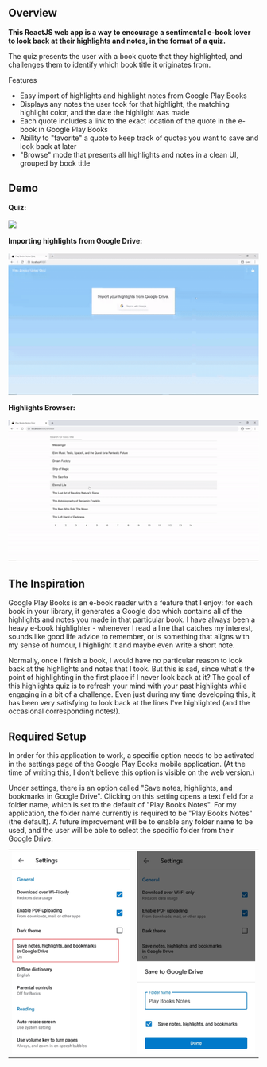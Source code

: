 
## Overview
**This ReactJS web app is a way to encourage a sentimental e-book lover to look back at their highlights and notes, in the format of a quiz.**

The quiz presents the user with a book quote that they highlighted, and challenges them to identify which book title it originates from.

Features
* Easy import of highlights and highlight notes from Google Play Books
* Displays any notes the user took for that highlight, the matching highlight color, and the date the highlight was made
* Each quote includes a link to the exact location of the quote in the e-book in Google Play Books
* Ability to "favorite" a quote to keep track of quotes you want to save and look back at later
* "Browse" mode that presents all highlights and notes in a clean UI, grouped by book title

## Demo
**Quiz:**
<br/><br/>
<img src="res/quiz_demo.gif"/>


**Importing highlights from Google Drive:**
<br/><br/>
<img src="res/import_demo.gif"/>

**Highlights Browser:**
<br/><br/>
<img src="res/browse_demo.gif"/>

## The Inspiration
Google Play Books is an e-book reader with a feature that I enjoy: for each book in your library, it generates a Google doc which contains all of the highlights and notes you made in that particular book. I have always been a heavy e-book highlighter - whenever I read a line that catches my interest, sounds like good life advice to remember, or is something that aligns with my sense of humour, I highlight it and maybe even write a short note. 

Normally, once I finish a book, I would have no particular reason to look back at the highlights and notes that I took. But this is sad, since what's the point of highlighting in the first place if I never look back at it? The goal of this highlights quiz is to refresh your mind with your past highlights while engaging in a bit of a challenge. Even just during my time developing this, it has been very satisfying to look back at the lines I've highlighted (and the occasional corresponding notes!).


## Required Setup
In order for this application to work, a specific option needs to be activated in the settings page of the Google Play Books mobile application. (At the time of writing this, I don't believe this option is visible on the web version.)

Under settings, there is an option called "Save notes, highlights, and bookmarks in Google Drive". Clicking on this setting opens a text field for a folder name, which is set to the default of "Play Books Notes". For my application, the folder name currently is required to be "Play Books Notes" (the default). A future improvement will be to enable any folder name to be used, and the user will be able to select the specific folder from their Google Drive.

<table>
  <tr>
    <td>
      <img src="res/gdrive_settings1.jpg" width="300"/>
    </td>
    <td>
      <img src="res/gdrive_settings2.jpg" width="300"/>
    </td>
